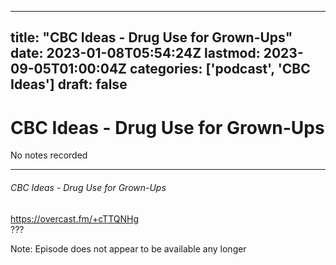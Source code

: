 
---
title: "CBC Ideas - Drug Use for Grown-Ups"
date: 2023-01-08T05:54:24Z
lastmod: 2023-09-05T01:00:04Z
categories: ['podcast', 'CBC Ideas']
draft: false
---


# CBC Ideas - Drug Use for Grown-Ups

No notes recorded

- - -
###### CBC Ideas - Drug Use for Grown-Ups

https://overcast.fm/+cTTQNHg  
???

Note: Episode does not appear to be available any longer

<!-- #public #podcast #CBC Ideas# -->

<!-- {BearID:4C7C217E-2CD2-493A-AD85-D05088A5406A-28016-00002D97C9822ED9} -->
